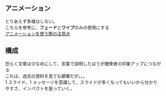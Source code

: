 ## アニメーション

とりあえず多様はしない。  
こちらを参考に、**フェード**と**ワイプ**のみの使用にする  
[アニメーションを使う際の注意点](https://nulljapan.jp/prezen-anime/)

## 構成

恐らく文章は少なめにして、言葉で説明したほうが聴衆者の印象アップにつながる  
これは、過去の資料を見ても顕著だが。。。  
1 スライド、1 メッセージを意識して、スライドが多くなってもいいから分かりやすさ、インパクトを狙っていく。
